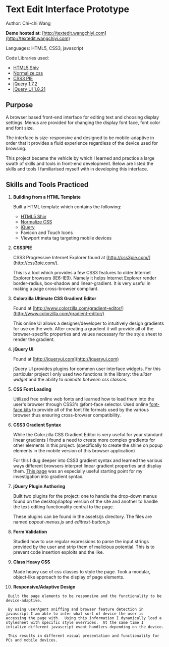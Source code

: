# Text Edit Interface Prototype #
Author: Chi-chi Wang

**Demo hosted at**: [http://textedit.wangchiyi.com](http://textedit.wangchiyi.com)

Languages: HTML5, CSS3, javascript

Code Libraries used:
  * [HTML5 Shiv](https://github.com/aFarkas/html5shiv)
  * [Normalize.css](http://necolas.github.com/normalize.css/)
  * [CSS3 PIE](http://css3pie.com)
  * [jQuery 1.7.2](http://jquery.com)
  * [jQuery UI 1.8.21](http://jqueryui.com)

## Purpose ##
A browser based front-end interface for editing text and choosing display settings.  Menus are provided for changing the display font face, font color and font size.

The interface is size-responsive and designed to be mobile-adaptive in order that it provides a fluid experience regardless of the device used for browsing.

This project became the vehicle by which I learned and practice a large swath of skills and tools in front-end development.  Below are listed the skills and tools I familiarised myself with in developing this interface.

## Skills and Tools Practiced ##

  1. **Building from a HTML Template**

     Built a HTML template which contains the following:
       - [HTML5 Shiv](https://github.com/aFarkas/html5shiv)
       - [Normalize CSS](http://necolas.github.com/normalize.css/)
       - [jQuery](http://jquery.com)
       - Favicon and Touch Icons
       - Viewport meta tag targeting mobile devices
</ul>
  
  2. **CSS3PIE**

     CSS3 Progressive Internet Explorer found at [http://css3pie.com/](http://css3pie.com/).

     This is a tool which provides a few CSS3 features to older Internet Explorer browsers (IE6-IE9).  Namely it helps Internet Explorer render border-radius, box-shadow and linear-gradient.  It is very useful in making a page cross-browser compliant.

  3. **Colorzilla Ultimate CSS Gradient Editor**

     Found at [http://www.colorzilla.com/gradient-editor/](http://www.colorzilla.com/gradient-editor/)

     This online UI allows a designer/developer to intuitively design gradients for use on the web.  After creating a gradient it will provide all of the browser-specific properties and values necessary for the style sheet to render the gradient.

  4. **jQuery UI**
     
     Found at [http://jqueryui.com](http://jqueryui.com)

     jQuery UI provides plugins for common user interface widgets.  For this particular project I only used two functions in the library: the *slider widget* and the ability to *animate between css classes*.

  5. **CSS Font Loading**

     Utilized free online web fonts and learned how to load them into the user's browser through CSS3's @font-face selector.  Used online [font-face kits](http://www.fontsquirrel.com/) to provide all of the font file formats used by the various browser thus ensuring cross-browser compatibility.

  6. **CSS3 Gradient Syntax**

     While the Colorzilla CSS Gradient Editor is very useful for your standard linear gradients I found a need to create more complex gradients for other elements in this project.  (specifically to create the shine on popup elements in the mobile version of this browser application)

     For this I dug deeper into CSS3 gradient syntax and learned the various ways different browsers interpret linear gradient properties and display them.  [This page](http://www.the-art-of-web.com/css/linear-gradients/) was an especially useful starting point for my investigation into gradient syntax.

  7. **jQuery Plugin Authoring**
     
     Built two plugins for the project: one to handle the drop-down menus found on the desktop/laptop version of the site and another to handle the text-editing functionality central to the page.

     These plugins can be found in the assets/js directory.  The files are named *popout-menus.js* and *edittext-button.js*

  8. **Form Validation**

     Studied how to use regular expressions to parse the input strings provided by the user and strip them of malicious potential.  This is to prevent code insertion exploits and the like.

  9. **Class Heavy CSS**

     Made heavy use of css classes to style the page.  Took a modular, object-like approach to the display of page elements.

  10. **Responsive/Adaptive Design**

     Built the page elements to be responsive and the functionality to be device-adaptive.

     By using userAgent sniffing and browser feature detection in javascript I am able to infer what sort of device the user is accessing the page with.  Using this information I dynamically load a stylesheet with specific style overrides.  At the same time I intialize different javascript event handlers depending on the device.

     This results in different visual presentation and functionality for PCs and mobile devices.